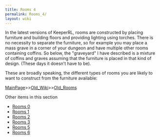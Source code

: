 ```yaml
---
title: Rooms 4
permalink: Rooms_4/
layout: wiki
---
```

In the latest versions of KeeperRL, rooms are constructed by placing furniture and building floors and providing lighting using torches. There is no necessity to separate the furniture, so for example you may place a mass grave in a corner of your dungeon and have multiple other rooms containing coffins. So below, the &quot;graveyard&quot; I have described is a mixture of coffins and graves assuming that the furniture is placed in that kind of design. (These days it doesn't have to be).

These are broadly speaking, the different types of rooms you are likely to want to construct from the furniture available:

[MainPage](/keeperrl_wiki/ "wikilink")>>[Old_Wiki](/keeperrl_wiki/Old_Wiki "wikilink")>>[Old_Rooms](/keeperrl_wiki/Old_Rooms "wikilink")

Other items in this section
-    [Rooms 0](/keeperrl_wiki/Rooms_0 "wikilink")
-    [Rooms 1](/keeperrl_wiki/Rooms_1 "wikilink")
-    [Rooms 2](/keeperrl_wiki/Rooms_2 "wikilink")
-    [Rooms 3](/keeperrl_wiki/Rooms_3 "wikilink")
-    [Rooms 5](/keeperrl_wiki/Rooms_5 "wikilink")
-    [Rooms 6](/keeperrl_wiki/Rooms_6 "wikilink")
